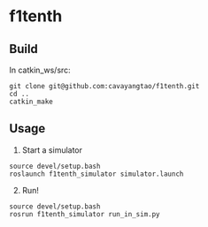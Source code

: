 # f1tenth

## Build
In catkin_ws/src:
```
git clone git@github.com:cavayangtao/f1tenth.git
cd ..
catkin_make
```

## Usage
1. Start a simulator
```
source devel/setup.bash
roslaunch f1tenth_simulator simulator.launch

```

2. Run!
```
source devel/setup.bash
rosrun f1tenth_simulator run_in_sim.py
```
